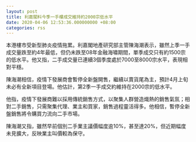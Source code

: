 ```yaml
---
layout: post
title: 利嘉閣料今季一手樓成交維持約2000宗低水平
date: 2020-04-06 12:53:36.000000000 +08:00
categories: rss
---
```


本港樓市受新型肺炎疫情拖累。利嘉閣地產研究部主管陳海潮表示，雖然上季一手成交量跌至約4年最低，但仍未跌至08年金融海嘯期間，單季成交只有約1500宗的低水平。他又指，二手成交量已連續3個季度處於7000至8000宗水平，表現相對平穩。

陳海潮相信，疫情下發展商會暫停全新盤開售，繼續以賣貨尾為主，預計4月上旬未必有全新項目登場。他估計，第2季一手成交約維持在2000宗的低水平。

他指，疫情下發展商難以採用傳統銷售方式，以聚集人群營造熾熱的銷售氣氛；相對二手銷售，只需聚集代理、業主和買家，銷售過程靈活得多。他相信，暫停全新盤銷售將令購買力流向二手市場。

陳海潮又指，雖然早前個別二手業主議價幅度逾10%，甚至達20%，但近期幅度未見擴大，反映業主叫價較為保守。
